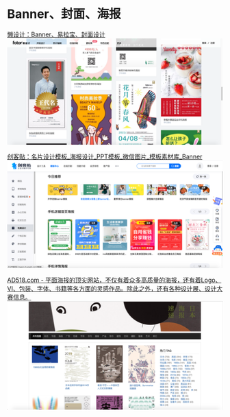 # Banner、封面、海报

[懒设计：Banner、易拉宝、封面设计](https://www.fotor.com.cn/)
![](img/FD4131FA-2DC7-4B45-9FFC-A2BADBA38E0E.png)


[创客贴：名片设计模板_海报设计_PPT模板_微信图片_模板素材库_Banner](https://www.chuangkit.com/templatecenter/dstb.html)
![](img/AF69DB41-2679-4C40-BA7B-4026FE6CA67B.png)


[AD518.com - 平面海报的顶尖网站，不仅有着众多高质量的海报，还有着Logo、VI、包装、字体、书籍等各方面的灵感作品。除此之外，还有各种设计展、设计大赛信息。](http://www.ad518.com)
![](img/F6445EA0-C6D4-40B2-9037-E6FE1E0FBF46.png)



